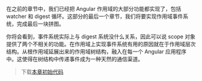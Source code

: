在之前的章节中，我们已经把 Angular 作用域的大部分功能都实现了，包括 watcher 和 digest 循环。这部分的最后一个章节，我们将要实现作用域事件系统，完成最后一块拼图。

你将会看到，事件系统实际上与 digest 系统没什么关系，因此可以说 scope 对象提供了两个不相关的功能。在作用域上实现事件系统有用的原因就在于作用域层次结构。从根作用域延展出来的作用域树结构，融入在每一个 Angular 应用程序中。这使得在树结构中传递事件成为一种天然的通信渠道。

> 下载[本章初始代码](https://github.com/teropa/build-your-own-angularjs/releases/tag/chapter4-watching-collections)